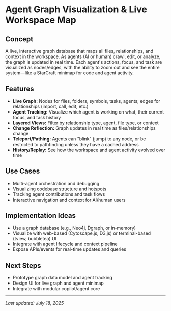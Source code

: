 # Agent Graph Visualization & Live Workspace Map

## Concept
A live, interactive graph database that maps all files, relationships, and context in the workspace. As agents (AI or human) crawl, edit, or analyze, the graph is updated in real time. Each agent's actions, focus, and task are visualized as nodes/edges, with the ability to zoom out and see the entire system—like a StarCraft minimap for code and agent activity.

## Features
- **Live Graph:** Nodes for files, folders, symbols, tasks, agents; edges for relationships (import, call, edit, etc.)
- **Agent Tracking:** Visualize which agent is working on what, their current focus, and task history
- **Layered Views:** Filter by relationship type, agent, file type, or context
- **Change Reflection:** Graph updates in real time as files/relationships change
- **Teleport/Pathing:** Agents can "blink" (jump) to any node, or be restricted to pathfinding unless they have a cached address
- **History/Replay:** See how the workspace and agent activity evolved over time

## Use Cases
- Multi-agent orchestration and debugging
- Visualizing codebase structure and hotspots
- Tracking agent contributions and task flows
- Interactive navigation and context for AI/human users

## Implementation Ideas
- Use a graph database (e.g., Neo4j, Dgraph, or in-memory)
- Visualize with web-based (Cytoscape.js, D3.js) or terminal-based (tview, bubbletea) UI
- Integrate with agent lifecycle and context pipeline
- Expose APIs/events for real-time updates and queries

## Next Steps
- Prototype graph data model and agent tracking
- Design UI for live graph and agent minimap
- Integrate with modular copilot/agent core

---

_Last updated: July 18, 2025_
